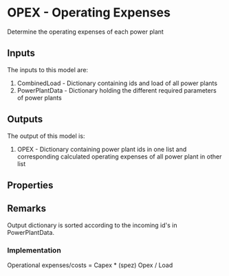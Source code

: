 # OPEX - Operating Expenses

Determine the operating expenses of each power plant

## Inputs
The inputs to this model are:

1. CombinedLoad - Dictionary containing ids and load of all power plants
1. PowerPlantData - Dictionary holding the different required parameters of power plants


## Outputs
The output of this model is:

1. OPEX - Dictionary containing power plant ids in one list and corresponding calculated operating expenses of all
power plant in other list


## Properties


## Remarks
Output dictionary is sorted according to the incoming id's in PowerPlantData.

### Implementation

Operational expenses/costs = Capex * (spez) Opex / Load
